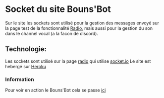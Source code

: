 # Socket du site Bouns'Bot

Sur le site les sockets sont utilisé pour la gestion des messages envoyé sur la page test de la fonctionnalité [Radio](https://bounsbot.herokuapp.com/radio), 
mais aussi pour la gestion du son dans le channel vocal (a la facon de discord).

## Technologie:

Les sockets sont utilisé sur la page [radio](https://bounsbot.herokuapp.com/radio) qui utilise [socket.io](https://socket.io/)
Le site est hebergé sur [Heroku](https://www.heroku.com/)

### Information

Pour voir en action le Bouns'Bot cela se passe [ici](https://discord.gg/KxedRVTutX)
